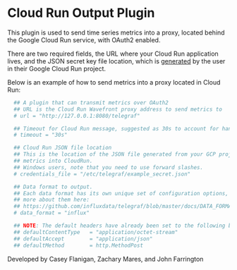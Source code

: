 # Cloud Run Output Plugin

This plugin is used to send time series metrics into a proxy, located behind the Google Cloud Run service, with OAuth2 enabled.

There are two required fields, the URL where your Cloud Run application lives, and the JSON secret key file location, which is [generated](https://cloud.google.com/iam/docs/creating-managing-service-account-keys) by the user in their Google Cloud Run project.

Below is an example of how to send metrics into a proxy located in Cloud Run:

```toml
  ## A plugin that can transmit metrics over OAuth2
  ## URL is the Cloud Run Wavefront proxy address to send metrics to
  # url = "http://127.0.0.1:8080/telegraf"

  ## Timeout for Cloud Run message, suggested as 30s to account for handshaking
  # timeout = "30s"

  ## Cloud Run JSON file location
  ## This is the location of the JSON file generated from your GCP project that's authorized to send
  ## metrics into CloudRun.
  ## Windows users, note that you need to use forward slashes.
  # credentials_file = "/etc/telegraf/example_secret.json"

  ## Data format to output.
  ## Each data format has its own unique set of configuration options, read
  ## more about them here:
  ## https://github.com/influxdata/telegraf/blob/master/docs/DATA_FORMATS_OUTPUT.md
  # data_format = "influx"

  ## NOTE: The default headers have already been set to the following by default:
  ## defaultContentType   = "application/octet-stream"
  ## defaultAccept        = "application/json"
  ## defaultMethod        = http.MethodPost
```

Developed by Casey Flanigan, Zachary Mares, and John Farrington
